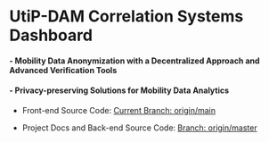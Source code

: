 # UtiP-DAM Correlation Systems Dashboard

#### - Mobility Data Anonymization with a Decentralized Approach and Advanced Verification Tools

#### - Privacy-preserving Solutions for Mobility Data Analytics

* Front-end Source Code: [Current Branch: origin/main](https://github.com/NGI-TRUSTCHAIN/UtiP-DAM/tree/main)

* Project Docs and Back-end Source Code: [Branch: origin/master](https://github.com/NGI-TRUSTCHAIN/UtiP-DAM/tree/master)
